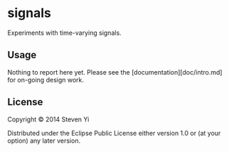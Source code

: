 # signals

Experiments with time-varying signals.

## Usage

Nothing to report here yet. Please see the [documentation][doc/intro.md] for on-going design work.

## License

Copyright © 2014 Steven Yi 

Distributed under the Eclipse Public License either version 1.0 or (at
your option) any later version.
